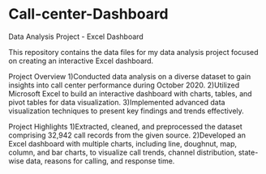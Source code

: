 # Call-center-Dashboard
Data Analysis Project - Excel Dashboard

This repository contains the data files for my data analysis project focused on creating an interactive Excel dashboard.

Project Overview
1)Conducted data analysis on a diverse dataset to gain insights into call center performance during October 2020.
2)Utilized Microsoft Excel to build an interactive dashboard with charts, tables, and pivot tables for data visualization.
3)Implemented advanced data visualization techniques to present key findings and trends effectively.

Project Highlights
1)Extracted, cleaned, and preprocessed the dataset comprising 32,942 call records from the given source.
2)Developed an Excel dashboard with multiple charts, including line, doughnut, map, column, and bar charts, to visualize call trends, channel distribution, state-wise data, reasons for calling, and response time.
